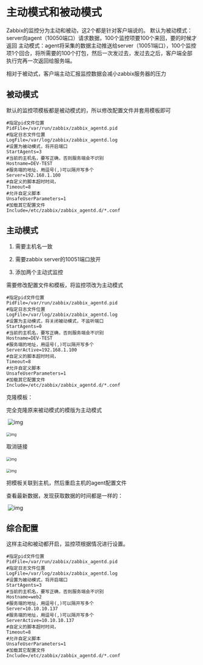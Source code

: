 # 主动模式和被动模式

Zabbix的监控分为主动和被动，这2个都是针对客户端说的。
默认为被动模式：server向agent（10050端口）请求数据，100个监控项要100个来回，要的时候才返回
主动模式：agent将采集的数据主动推送给server（10051端口），100个监控项1个回合，将所需要的100个打包，然后一次发过去，发过去之后，客户端全部执行完再一次返回给服务端。

相对于被动式，客户端主动汇报监控数据会减小zabbix服务器的压力

## 被动模式

默认的监控项模板都是被动模式的，所以修改配置文件并套用模板即可

```shell
#指定pid文件位置
PidFile=/var/run/zabbix/zabbix_agentd.pid
#指定日志文件位置
LogFile=/var/log/zabbix/zabbix_agentd.log
#设置为被动模式，将开启端口
StartAgents=3
#当前的主机名，要写正确，否则服务端会不识别
Hostname=DEV-TEST
#服务端的地址，用逗号(,)可以隔开写多个
Server=192.168.1.100
#自定义的脚本超时时间，
Timeout=8
#允许自定义脚本
UnsafeUserParameters=1
#加载其它配置文件
Include=/etc/zabbix/zabbix_agentd.d/*.conf
```

## 主动模式

1. 需要主机名一致

2. 需要zabbix server的10051端口放开

3. 添加两个主动式监控

需要修改配置文件和模板，将监控项改为主动模式

```shell
#指定pid文件位置
PidFile=/var/run/zabbix/zabbix_agentd.pid
#指定日志文件位置
LogFile=/var/log/zabbix/zabbix_agentd.log
#设置为主动模式，将关闭被动模式，不监听端口
StartAgents=0
#当前的主机名，要写正确，否则服务端会不识别
Hostname=DEV-TEST
#服务端的地址，用逗号(,)可以隔开写多个
ServerActive=192.168.1.100
#自定义的脚本超时时间，
Timeout=8
#允许自定义脚本
UnsafeUserParameters=1
#加载其它配置文件
Include=/etc/zabbix/zabbix_agentd.d/*.conf
```

克隆模板：

完全克隆原来被动模式的模版为主动模式

​        ![img](https://gitee.com/c_honghui/picture/raw/master/img/20210425154545.png)        

​        <img src="https://gitee.com/c_honghui/picture/raw/master/img/20210425154559.png" alt="img" style="zoom:67%;" />        

取消链接

​        <img src="https://gitee.com/c_honghui/picture/raw/master/img/20210425154605.png" alt="img" style="zoom:67%;" />        

​        <img src="https://gitee.com/c_honghui/picture/raw/master/img/20210425154609.png" alt="img" style="zoom:67%;" />        

把模板关联到主机，然后重启主机的agent配置文件

查看最新数据，发现获取数据的时间都是一样的：

​        ![img](https://gitee.com/c_honghui/picture/raw/master/img/20210425154621.png)

## 综合配置

这样主动和被动都开启，监控项根据情况进行设置。

```shell
#指定pid文件位置
PidFile=/var/run/zabbix/zabbix_agentd.pid
#指定日志文件位置
LogFile=/var/log/zabbix/zabbix_agentd.log
#设置为被动模式，将开启端口
StartAgents=3
#当前的主机名，要写正确，否则服务端会不识别
Hostname=web2
#服务端的地址，用逗号(,)可以隔开写多个
Server=10.10.10.137
#服务端的地址，用逗号(,)可以隔开写多个
ServerActive=10.10.10.137
#自定义的脚本超时时间，
Timeout=8
#允许自定义脚本
UnsafeUserParameters=1
#加载其它配置文件
Include=/etc/zabbix/zabbix_agentd.d/*.conf
```

